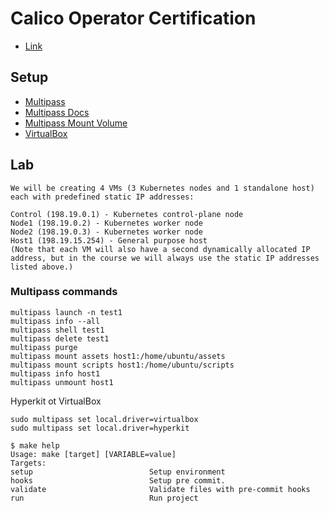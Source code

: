 # Calico Operator Certification

- [Link](https://academy.tigera.io/course/certified-calico-operator-level-1/)

## Setup

- [Multipass](https://multipass.run/docs/installing-on-macos)
- [Multipass Docs](https://github.com/canonical/multipass)
- [Multipass Mount Volume](https://www.techrepublic.com/article/how-to-share-data-between-host-and-vm-with-multipass/)
- [VirtualBox](https://multipass.run/docs/using-virtualbox-in-multipass-macos)

## Lab

```
We will be creating 4 VMs (3 Kubernetes nodes and 1 standalone host) each with predefined static IP addresses:

Control (198.19.0.1) - Kubernetes control-plane node
Node1 (198.19.0.2) - Kubernetes worker node
Node2 (198.19.0.3) - Kubernetes worker node
Host1 (198.19.15.254) - General purpose host
(Note that each VM will also have a second dynamically allocated IP address, but in the course we will always use the static IP addresses listed above.)
```

### Multipass commands

```
multipass launch -n test1
multipass info --all
multipass shell test1
multipass delete test1
multipass purge
multipass mount assets host1:/home/ubuntu/assets
multipass mount scripts host1:/home/ubuntu/scripts
multipass info host1
multipass unmount host1
```

Hyperkit ot VirtualBox

```
sudo multipass set local.driver=virtualbox
sudo multipass set local.driver=hyperkit
```

<!-- START makefile-doc -->
```
$ make help 
Usage: make [target] [VARIABLE=value]
Targets:
setup                          Setup environment
hooks                          Setup pre commit.
validate                       Validate files with pre-commit hooks
run                            Run project 
```
<!-- END makefile-doc -->

